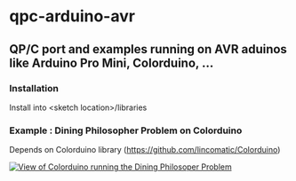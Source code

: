 ﻿# qpc-arduino-avr
## QP/C port and examples running on AVR aduinos like Arduino Pro Mini, Colorduino, ...

### Installation
Install into &lt;sketch location&gt;/libraries

### Example : Dining Philosopher Problem on Colorduino
Depends on Colorduino library (https://github.com/lincomatic/Colorduino)

[![View of Colorduino running the Dining Philosoper Problem]({videos/dpp_colorduino.jpg})]({videos/dpp_colorduino.mp4} "Pilosophers in action")
